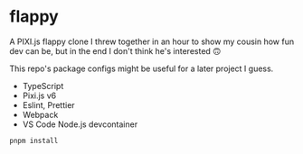 # flappy

A PIXI.js flappy clone I threw together in an hour to show my cousin how fun dev can be, but in the end I don't think he's interested 🙃

This repo's package configs might be useful for a later project I guess.

- TypeScript
- Pixi.js v6
- Eslint, Prettier
- Webpack
- VS Code Node.js devcontainer

```bash
pnpm install
```
